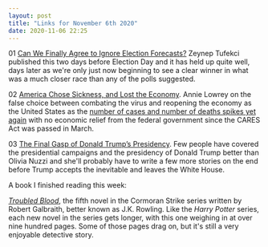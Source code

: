 ```yaml
---
layout: post
title: "Links for November 6th 2020"
date: 2020-11-06 22:25
---
```


01 [Can We Finally Agree to Ignore Election Forecasts?](https://www.nytimes.com/2020/11/01/opinion/election-forecasts-modeling-flaws.html) Zeynep Tufekci published this two days before Election Day and it has held up quite well, days later as we're only just now beginning to see a clear winner in what was a much closer race than any of the polls suggested.

02 [America Chose Sickness, and Lost the Economy](https://www.theatlantic.com/ideas/archive/2020/11/the-economy-cant-recover-with-sick-workers/616947/). Annie Lowrey on the false choice between combating the virus and reopening the economy as the United States as the [number of cases and number of deaths spikes yet again](https://www.nytimes.com/2020/11/06/us/coronavirus-today-what-happened.html) with no economic relief from the federal government since the CARES Act was passed in March.

03 [The Final Gasp of Donald Trump’s Presidency](https://nymag.com/intelligencer/2020/11/donald-trump-presidency-election-week.html). Few people have covered the presidential campaigns and the presidency of Donald Trump better than Olivia Nuzzi and she'll probably have to write a few more stories on the end before Trump accepts the inevitable and leaves the White House.

A book I finished reading this week:

[*Troubled Blood*](https://www.amazon.com/Troubled-Blood-Cormoran-Strike-Novel-ebook/dp/B084X5WVX9), the fifth novel in the Cormoran Strike series written by Robert Galbraith, better known as J.K. Rowling. Like the *Harry Potter* series, each new novel in the series gets longer, with this one weighing in at over nine hundred pages. Some of those pages drag on, but it's still a very enjoyable detective story.
